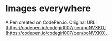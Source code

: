 # Images everywhere

A Pen created on CodePen.io. Original URL: [https://codepen.io/codegirl007/pen/poNVXKO](https://codepen.io/codegirl007/pen/poNVXKO).


